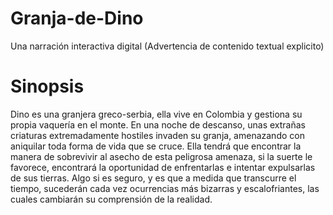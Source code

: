 # Granja-de-Dino
Una narración interactiva digital (Advertencia de contenido textual explicito)

# Sinopsis
Dino es una granjera greco-serbia, ella vive en Colombia y gestiona su propia vaquería en el monte.
En una noche de descanso, unas extrañas criaturas extremadamente hostiles invaden su granja, amenazando
con aniquilar toda forma de vida que se cruce. Ella tendrá que encontrar la manera de sobrevivir
al asecho de esta peligrosa amenaza, si la suerte le favorece, encontrará
la oportunidad de enfrentarlas e intentar expulsarlas de sus tierras. Algo si es seguro, y es que
a medida que transcurre el tiempo, sucederán cada vez ocurrencias más bizarras
y escalofriantes, las cuales cambiarán su comprensión de la realidad.
